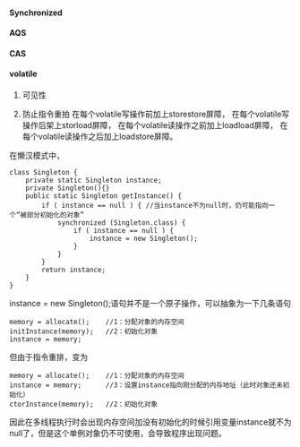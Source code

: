 #### Synchronized


#### AQS


#### CAS

#### volatile
1. 可见性

2. 防止指令重拍
在每个volatile写操作前加上storestore屏障，
在每个volatile写操作后架上storload屏障，
在每个volatile读操作之前加上loadload屏障，
在每个volatile读操作之后加上loadstore屏障。

在懒汉模式中，

```
class Singleton {
	private static Singleton instance;
	private Singleton(){}
	public static Singleton getInstance() {
		if ( instance == null ) { //当instance不为null时，仍可能指向一个“被部分初始化的对象”
			synchronized (Singleton.class) {
				if ( instance == null ) {
					instance = new Singleton();
				}
			}
		}
		return instance;
	}
}
```
instance = new Singleton();语句并不是一个原子操作，可以抽象为一下几条语句
```
memory = allocate();	//1：分配对象的内存空间
initInstance(memory);	//2：初始化对象
instance = memory;	
```
但由于指令重排，变为
```
memory = allocate();	//1：分配对象的内存空间
instance = memory;		//3：设置instance指向刚分配的内存地址（此时对象还未初始化）
ctorInstance(memory);	//2：初始化对象
```
因此在多线程执行时会出现内存空间加没有初始化的时候引用变量instance就不为null了，但是这个单例对象仍不可使用，会导致程序出现问题。